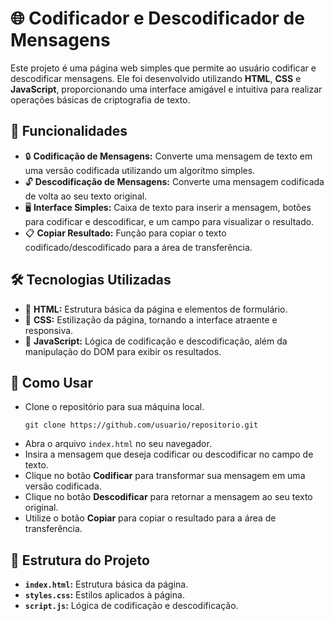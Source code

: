 
<body>
 <h1>🌐 Codificador e Descodificador de Mensagens</h1>
    <p>Este projeto é uma página web simples que permite ao usuário codificar e descodificar mensagens. Ele foi desenvolvido utilizando <strong>HTML</strong>, <strong>CSS</strong> e <strong>JavaScript</strong>, proporcionando uma interface amigável e intuitiva para realizar operações básicas de criptografia de texto.</p>

## 🚀 Funcionalidades

- 🔒 **Codificação de Mensagens:** Converte uma mensagem de texto em uma versão codificada utilizando um algoritmo simples.
- 🔓 **Descodificação de Mensagens:** Converte uma mensagem codificada de volta ao seu texto original.
- 🖥️ **Interface Simples:** Caixa de texto para inserir a mensagem, botões para codificar e descodificar, e um campo para visualizar o resultado.
- 📋 **Copiar Resultado:** Função para copiar o texto codificado/descodificado para a área de transferência.

## 🛠️ Tecnologias Utilizadas

- 🧱 **HTML:** Estrutura básica da página e elementos de formulário.
- 🎨 **CSS:** Estilização da página, tornando a interface atraente e responsiva.
- 📝 **JavaScript:** Lógica de codificação e descodificação, além da manipulação do DOM para exibir os resultados.

## 📖 Como Usar
<ul>
        <li>Clone o repositório para sua máquina local.</li>
        <pre><code>git clone https://github.com/usuario/repositorio.git</code></pre>
        <li>Abra o arquivo <code>index.html</code> no seu navegador.</li>
        <li>Insira a mensagem que deseja codificar ou descodificar no campo de texto.</li>
        <li>Clique no botão <strong>Codificar</strong> para transformar sua mensagem em uma versão codificada.</li>
        <li>Clique no botão <strong>Descodificar</strong> para retornar a mensagem ao seu texto original.</li>
        <li>Utilize o botão <strong>Copiar</strong> para copiar o resultado para a área de transferência.</li>
         </ul>

   ## 📁 Estrutura do Projeto

- **`index.html`:** Estrutura básica da página.
- **`styles.css`:** Estilos aplicados à página.
- **`script.js`:** Lógica de codificação e descodificação.

